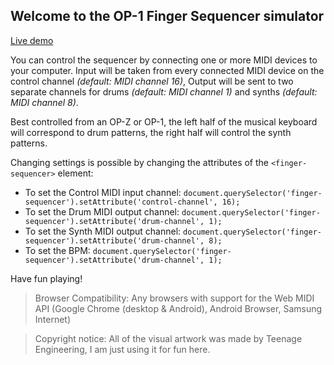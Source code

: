 ## Welcome to the OP-1 Finger Sequencer simulator

[Live demo](https://sampi.github.io/finger/src/index.html)

You can control the sequencer by connecting one or more MIDI devices to your computer.
Input will be taken from every connected MIDI device on the control channel _(default: MIDI channel 16)_,
Output will be sent to two separate channels for drums _(default: MIDI channel 1)_ and synths _(default: MIDI channel 8)_.

Best controlled from an OP-Z or OP-1, the left half of the musical keyboard will correspond to drum patterns, the right half will control the synth patterns.
 
Changing settings is possible by changing the attributes of the `<finger-sequencer>` element:
* To set the Control MIDI input channel: `document.querySelector('finger-sequencer').setAttribute('control-channel', 16);`
* To set the Drum MIDI output channel: `document.querySelector('finger-sequencer').setAttribute('drum-channel', 1);`
* To set the Synth MIDI output channel: `document.querySelector('finger-sequencer').setAttribute('drum-channel', 8);`
* To set the BPM: `document.querySelector('finger-sequencer').setAttribute('drum-channel', 1);`

Have fun playing!

> Browser Compatibility: Any browsers with support for the Web MIDI API (Google Chrome (desktop & Android), Android Browser, Samsung Internet)

> Copyright notice: All of the visual artwork was made by Teenage Engineering, I am just using it for fun here.
